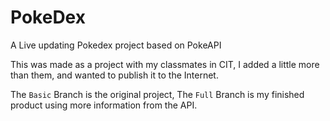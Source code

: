 # PokeDex
A Live updating Pokedex project based on PokeAPI



This was made as a project with my classmates in CIT, I added a little more than them, and wanted to publish it to the Internet.


The `Basic` Branch is the original project, The `Full` Branch is my finished product using more information from the API.
